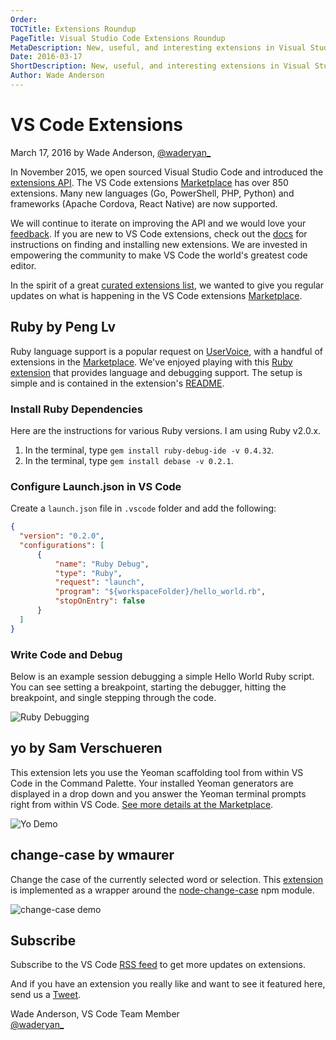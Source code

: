 ```yaml
---
Order:
TOCTitle: Extensions Roundup
PageTitle: Visual Studio Code Extensions Roundup
MetaDescription: New, useful, and interesting extensions in Visual Studio Code.
Date: 2016-03-17
ShortDescription: New, useful, and interesting extensions in Visual Studio Code.
Author: Wade Anderson
---
```


# VS Code Extensions

March 17, 2016 by Wade Anderson, [@waderyan_](https://twitter.com/waderyan_)

In November 2015, we open sourced Visual Studio Code and introduced the [extensions API](https://code.visualstudio.com/docs/extensionAPI/vscode-api). The VS Code extensions [Marketplace](https://marketplace.visualstudio.com/VSCode) has over 850 extensions. Many new languages (Go, PowerShell, PHP, Python) and frameworks (Apache Cordova, React Native) are now supported.

We will continue to iterate on improving the API and we would love your [feedback](https://github.com/microsoft/vscode/issues). If you are new to VS Code extensions, check out the [docs](https://code.visualstudio.com/docs/editor/extension-gallery) for instructions on finding and installing new extensions. We are invested in empowering the community to make VS Code the world's greatest code editor.

In the spirit of a great [curated extensions list](https://github.com/viatsko/awesome-vscode), we wanted to give you regular updates on what is happening in the VS Code extensions [Marketplace](https://marketplace.visualstudio.com/VSCode).

## Ruby by Peng Lv

Ruby language support is a popular request on [UserVoice](https://visualstudio.uservoice.com/forums/293070-visual-studio-code?query=ruby), with a handful of extensions in the [Marketplace](https://marketplace.visualstudio.com/search?term=ruby&target=VSCode&sortBy=UpdatedDate). We've enjoyed playing with this [Ruby extension](https://marketplace.visualstudio.com/items?itemName=rebornix.Ruby) that provides language and debugging support. The setup is simple and is contained in the extension's [README](https://marketplace.visualstudio.com/items?itemName=rebornix.Ruby).

### Install Ruby Dependencies

Here are the instructions for various Ruby versions. I am using Ruby v2.0.x.

1. In the terminal, type `gem install ruby-debug-ide -v 0.4.32`.
2. In the terminal, type `gem install debase -v 0.2.1`.

### Configure Launch.json in VS Code

Create a `launch.json` file in `.vscode` folder and add the following:

```json
{
  "version": "0.2.0",
  "configurations": [
      {
          "name": "Ruby Debug",
          "type": "Ruby",
          "request": "launch",
          "program": "${workspaceFolder}/hello_world.rb",
          "stopOnEntry": false
      }
  ]
}
```

### Write Code and Debug

Below is an example session debugging a simple Hello World Ruby script. You can see setting a breakpoint, starting the debugger, hitting the breakpoint, and single stepping through the code.

![Ruby Debugging](ruby_debugging.gif)

## yo by Sam Verschueren

This extension lets you use the Yeoman scaffolding tool from within VS Code in the Command Palette. Your installed Yeoman generators are displayed in a drop down and you answer the Yeoman terminal prompts right from within VS Code. [See more details at the Marketplace](https://marketplace.visualstudio.com/items?itemName=samverschueren.yo).

![Yo Demo](yo_demo.gif)

## change-case by wmaurer

Change the case of the currently selected word or selection. This [extension](https://marketplace.visualstudio.com/items?itemName=wmaurer.change-case) is implemented as a wrapper around the [node-change-case](https://github.com/blakeembrey/node-change-case) npm module.

![change-case demo](change-case_demo.gif)

## Subscribe

Subscribe to the VS Code [RSS feed](feed.xml) to get more updates on extensions.

And if you have an extension you really like and want to see it featured here, send us a [Tweet](https://twitter.com/code).

Wade Anderson, VS Code Team Member <br> [@waderyan_](https://twitter.com/waderyan_)
